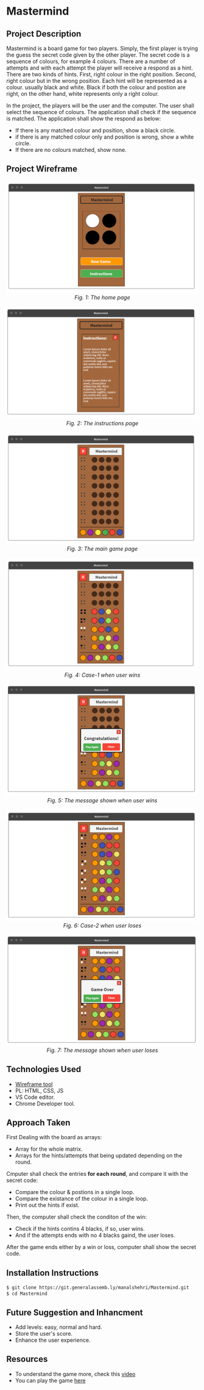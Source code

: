 # Mastermind 

## Project Description

Mastermind is a board game for two players. Simply, the first player is trying the guess the secret code given by the other player. The secret code is a sequence of colours, for example 4 colours. There are a number of attempts and with each attempt the player will receive a respond as a hint. There are two kinds of hints. First, right colour in the right position. Second, right colour but in the wrong position. Each hint will be represented as a colour. usually black and white. Black if both the colour and postion are right, on the other hand, white represents only a right colour. 

In the project, the players will be the user and the computer. The user shall select the sequence of colours. The application shall check if the sequence is matched. The application shall show the respond as below:

- If there is any matched colour and position, show a black circle.
- if there is any matched colour only and position is wrong, show a white circle.
- If there are no colours matched, show none.


## Project Wireframe
<p align="center">
  <img src="./wireframe/Home_page.png">
  <i>Fig. 1: The home page</i>
  <br><br>
  <img src="./wireframe/instructions.png">
  <i>Fig. 2: The instructions page</i>
  <br><br>
  <img src="./wireframe/main_game_page.png">
  <i>Fig. 3: The main game page</i>
  <br><br>
  <img src="./wireframe/case_1.png">
  <i>Fig. 4: Case-1 when user wins</i>
  <br><br>
  <img src="./wireframe/case_2.png">
  <i>Fig. 5: The message shown when user wins</i>
  <br><br>
  <img src="./wireframe/case_3.png">
  <i>Fig. 6: Case-2 when user loses</i>
  <br><br>
  <img src="./wireframe/case_4.png">
  <i>Fig. 7: The message shown when user loses</i>
</p>

## Technologies Used
- [Wireframe tool](https://mockflow.com/app/#Wireframe)
- PL: HTML, CSS, JS
- VS Code editor.
- Chrome Developer tool.

## Approach Taken
First Dealing with the board as arrays: 
- Array for the whole matrix.
- Arrays for the hints/attempts that being updated depending on the round.

Cmputer shall check the entries **for each round**, and compare it with the secret code:
- Compare the colour & postions in a single loop.
- Compare the existance of the colour in a single loop.
- Print out the hints if exist.

Then, the computer shall check the conditon of the win:
- Check if the hints contins 4 blacks, if so, user wins.
- And if the attempts ends with no 4 blacks gaind, the user loses.

After the game ends either by a win or loss, computer shall show the secret code.

## Installation Instructions

```
$ git clone https://git.generalassemb.ly/manalshehri/Mastermind.git
$ cd Mastermind
```

## Future Suggestion and Inhancment

- Add levels: easy, normal and hard.
- Store the user's score. 
- Enhance the user experience.

## Resources
- To understand the game more, check this [video](https://youtu.be/wsYPsrzCKiA)
- You can play the game [here](https://pages.git.generalassemb.ly/manalshehri/Mastermind/)
